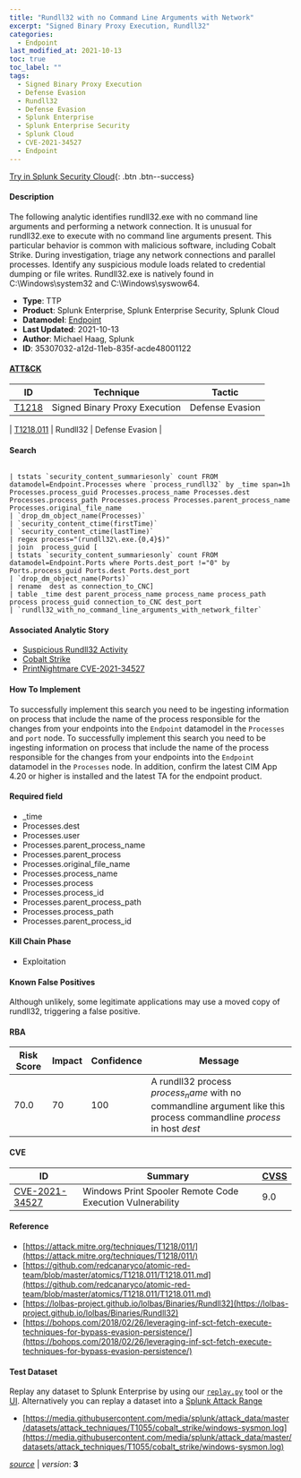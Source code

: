 ```yaml
---
title: "Rundll32 with no Command Line Arguments with Network"
excerpt: "Signed Binary Proxy Execution, Rundll32"
categories:
  - Endpoint
last_modified_at: 2021-10-13
toc: true
toc_label: ""
tags:
  - Signed Binary Proxy Execution
  - Defense Evasion
  - Rundll32
  - Defense Evasion
  - Splunk Enterprise
  - Splunk Enterprise Security
  - Splunk Cloud
  - CVE-2021-34527
  - Endpoint
---
```




[Try in Splunk Security Cloud](https://www.splunk.com/en_us/cyber-security.html){: .btn .btn--success}

#### Description

The following analytic identifies rundll32.exe with no command line arguments and performing a network connection. It is unusual for rundll32.exe to execute with no command line arguments present. This particular behavior is common with malicious software, including Cobalt Strike. During investigation, triage any network connections and parallel processes. Identify any suspicious module loads related to credential dumping or file writes. Rundll32.exe is natively found in C:\Windows\system32 and C:\Windows\syswow64.

- **Type**: TTP
- **Product**: Splunk Enterprise, Splunk Enterprise Security, Splunk Cloud
- **Datamodel**: [Endpoint](https://docs.splunk.com/Documentation/CIM/latest/User/Endpoint)
- **Last Updated**: 2021-10-13
- **Author**: Michael Haag, Splunk
- **ID**: 35307032-a12d-11eb-835f-acde48001122


#### [ATT&CK](https://attack.mitre.org/)

| ID          | Technique   | Tactic         |
| ----------- | ----------- |--------------- |
| [T1218](https://attack.mitre.org/techniques/T1218/) | Signed Binary Proxy Execution | Defense Evasion |

| [T1218.011](https://attack.mitre.org/techniques/T1218/011/) | Rundll32 | Defense Evasion |

#### Search

```

| tstats `security_content_summariesonly` count FROM datamodel=Endpoint.Processes where `process_rundll32` by _time span=1h  Processes.process_guid Processes.process_name Processes.dest Processes.process_path Processes.process Processes.parent_process_name Processes.original_file_name 
| `drop_dm_object_name(Processes)` 
| `security_content_ctime(firstTime)` 
| `security_content_ctime(lastTime)` 
| regex process="(rundll32\.exe.{0,4}$)" 
| join  process_guid [
| tstats `security_content_summariesonly` count FROM datamodel=Endpoint.Ports where Ports.dest_port !="0" by Ports.process_guid Ports.dest Ports.dest_port
| `drop_dm_object_name(Ports)` 
| rename  dest as connection_to_CNC] 
| table _time dest parent_process_name process_name process_path process process_guid connection_to_CNC dest_port 
| `rundll32_with_no_command_line_arguments_with_network_filter`
```

#### Associated Analytic Story
* [Suspicious Rundll32 Activity](/stories/suspicious_rundll32_activity)
* [Cobalt Strike](/stories/cobalt_strike)
* [PrintNightmare CVE-2021-34527](/stories/printnightmare_cve-2021-34527)


#### How To Implement
To successfully implement this search you need to be ingesting information on process that include the name of the process responsible for the changes from your endpoints into the `Endpoint` datamodel in the `Processes` and `port` node. To successfully implement this search you need to be ingesting information on process that include the name of the process responsible for the changes from your endpoints into the `Endpoint` datamodel in the `Processes` node. In addition, confirm the latest CIM App 4.20 or higher is installed and the latest TA for the endpoint product.

#### Required field
* _time
* Processes.dest
* Processes.user
* Processes.parent_process_name
* Processes.parent_process
* Processes.original_file_name
* Processes.process_name
* Processes.process
* Processes.process_id
* Processes.parent_process_path
* Processes.process_path
* Processes.parent_process_id


#### Kill Chain Phase
* Exploitation


#### Known False Positives
Although unlikely, some legitimate applications may use a moved copy of rundll32, triggering a false positive.


#### RBA

| Risk Score  | Impact      | Confidence   | Message      |
| ----------- | ----------- |--------------|--------------|
| 70.0 | 70 | 100 | A rundll32 process $process_name$ with no commandline argument like this process commandline $process$ in host $dest$ |



#### CVE

| ID          | Summary | [CVSS](https://nvd.nist.gov/vuln-metrics/cvss) |
| ----------- | ----------- | -------------- |
| [CVE-2021-34527](https://nvd.nist.gov/vuln/detail/CVE-2021-34527) | Windows Print Spooler Remote Code Execution Vulnerability | 9.0 |



#### Reference

* [https://attack.mitre.org/techniques/T1218/011/](https://attack.mitre.org/techniques/T1218/011/)
* [https://github.com/redcanaryco/atomic-red-team/blob/master/atomics/T1218.011/T1218.011.md](https://github.com/redcanaryco/atomic-red-team/blob/master/atomics/T1218.011/T1218.011.md)
* [https://lolbas-project.github.io/lolbas/Binaries/Rundll32](https://lolbas-project.github.io/lolbas/Binaries/Rundll32)
* [https://bohops.com/2018/02/26/leveraging-inf-sct-fetch-execute-techniques-for-bypass-evasion-persistence/](https://bohops.com/2018/02/26/leveraging-inf-sct-fetch-execute-techniques-for-bypass-evasion-persistence/)



#### Test Dataset
Replay any dataset to Splunk Enterprise by using our [`replay.py`](https://github.com/splunk/attack_data#using-replaypy) tool or the [UI](https://github.com/splunk/attack_data#using-ui).
Alternatively you can replay a dataset into a [Splunk Attack Range](https://github.com/splunk/attack_range#replay-dumps-into-attack-range-splunk-server)

* [https://media.githubusercontent.com/media/splunk/attack_data/master/datasets/attack_techniques/T1055/cobalt_strike/windows-sysmon.log](https://media.githubusercontent.com/media/splunk/attack_data/master/datasets/attack_techniques/T1055/cobalt_strike/windows-sysmon.log)



[*source*](https://github.com/splunk/security_content/tree/develop/detections/endpoint/rundll32_with_no_command_line_arguments_with_network.yml) \| *version*: **3**